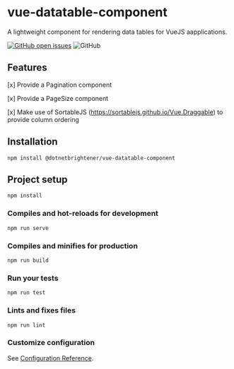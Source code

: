 # vue-datatable-component

A lightweight component for rendering data tables for VueJS aapplications.

[![GitHub open issues](https://img.shields.io/github/issues/dotnetbrightener/vue-data-table-component.svg)](https://github.com/dotnetbrightener/vue-data-table-component/issues)
![GitHub](https://img.shields.io/github/license/dotnetbrightener/vue-data-table-component.svg)


## Features

[x] Provide a Pagination component

[x] Provide a PageSize component

[x] Make use of SortableJS (https://sortablejs.github.io/Vue.Draggable) to provide column ordering

## Installation
```
npm install @dotnetbrightener/vue-datatable-component
```

## Project setup
```
npm install
```

### Compiles and hot-reloads for development
```
npm run serve
```

### Compiles and minifies for production
```
npm run build
```

### Run your tests
```
npm run test
```

### Lints and fixes files
```
npm run lint
```

### Customize configuration
See [Configuration Reference](https://cli.vuejs.org/config/).
